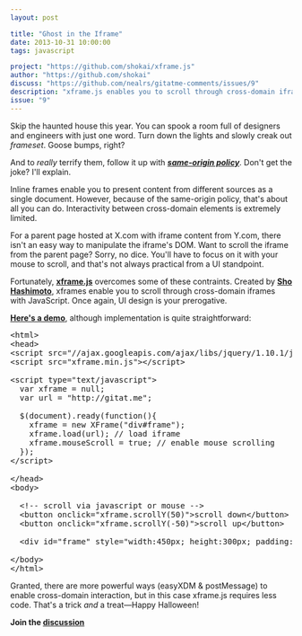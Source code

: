 ```yaml
---
layout: post

title: "Ghost in the Iframe"
date: 2013-10-31 10:00:00
tags: javascript

project: "https://github.com/shokai/xframe.js"
author: "https://github.com/shokai"
discuss: "https://github.com/nealrs/gitatme-comments/issues/9"
description: "xframe.js enables you to scroll through cross-domain iframes with JavaScript. Once again, UI design is your prerogative."
issue: "9"
---
```

Skip the haunted house this year. You can spook a room full of designers and engineers with just one word. Turn down the lights and slowly creak out _frameset_. Goose bumps, right?

And to _really_ terrify them, follow it up with <em><strong><a href="http://en.wikipedia.org/wiki/Same-origin_policy" target="_blank" title="same origin policy on Wikipedia">same-origin policy</a></strong></em>. Don't get the joke? I'll explain.

Inline frames enable you to present content from different sources as a single document. However, because of the same-origin policy, that's about all you can do. Interactivity between cross-domain elements is extremely limited.

For a parent page hosted at X.com with iframe content from Y.com, there isn't an easy way to manipulate the iframe's DOM. Want to scroll the iframe from the parent page? Sorry, no dice. You'll have to focus on it with your mouse to scroll, and that's not always practical from a UI standpoint.

Fortunately, <strong><a href="{{ page.project }}" target="_blank" title="xframe.js">xframe.js</a></strong> overcomes some of these contraints. Created by <strong><a href="{{ page.author }}" target="_blank" title="Sho Hashimoto on GitHub">Sho Hashimoto</a></strong>, xframes enable you to scroll through cross-domain iframes with JavaScript. Once again, UI design is your prerogative.

<strong><a href="{{site.demo}}i9/index.html" target="_blank" title="HTML5 video background demo">Here's a demo</a></strong>, although implementation is quite straightforward:

<pre class="prettyprint lang-html">
&lt;html&gt;
&lt;head&gt;
&lt;script src="//ajax.googleapis.com/ajax/libs/jquery/1.10.1/jquery.min.js"&gt;&lt;/script&gt;
&lt;script src="xframe.min.js"&gt;&lt;/script&gt;

&lt;script type="text/javascript"&gt;
&nbsp;&nbsp;var xframe = null;
&nbsp;&nbsp;var url = "http://gitat.me";

&nbsp;&nbsp;$(document).ready(function(){
&nbsp;&nbsp;&nbsp;&nbsp;xframe = new XFrame("div#frame");
&nbsp;&nbsp;&nbsp;&nbsp;xframe.load(url); // load iframe
&nbsp;&nbsp;&nbsp;&nbsp;xframe.mouseScroll = true; // enable mouse scrolling
&nbsp;&nbsp;});
&lt;/script&gt;

&lt;/head&gt;
&lt;body&gt;

&nbsp;&nbsp;&lt;!-- scroll via javascript or mouse --&gt;
&nbsp;&nbsp;&lt;button onclick="xframe.scrollY(50)"&gt;scroll down&lt;/button&gt;
&nbsp;&nbsp;&lt;button onclick="xframe.scrollY(-50)"&gt;scroll up&lt;/button&gt;
&nbsp;&nbsp;
&nbsp;&nbsp;&lt;div id="frame" style="width:450px; height:300px; padding:10px;"&gt;&lt;/div&gt;

&lt;/body&gt;
&lt;/html&gt;
</pre>

Granted, there are more powerful ways (easyXDM & postMessage) to enable cross-domain interaction, but in this case xframe.js requires less code. That's a trick _and_ a treat&mdash;Happy Halloween! 

<p><strong>Join the <a class = "nodeco" href="{{ page.url }}#comments" title="Discuss this issue of Git @ Me online"><i class="icon-comments icon-large "></i> discussion</a></strong></p>